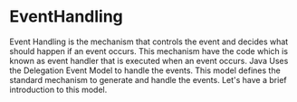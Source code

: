 # EventHandling
Event Handling is the mechanism that controls the event and decides what should happen if an event occurs.
This mechanism have the code which is known as event handler that is executed when an event occurs. 
Java Uses the Delegation Event Model to handle the events.
This model defines the standard mechanism to generate and handle the events.
Let's have a brief introduction to this model.
